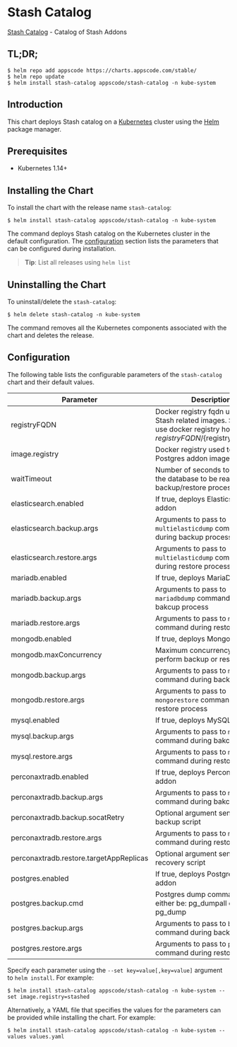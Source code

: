 # Stash Catalog

[Stash Catalog](https://github.com/stashed) - Catalog of Stash Addons

## TL;DR;

```console
$ helm repo add appscode https://charts.appscode.com/stable/
$ helm repo update
$ helm install stash-catalog appscode/stash-catalog -n kube-system
```

## Introduction

This chart deploys Stash catalog on a [Kubernetes](http://kubernetes.io) cluster using the [Helm](https://helm.sh) package manager.

## Prerequisites

- Kubernetes 1.14+

## Installing the Chart

To install the chart with the release name `stash-catalog`:

```console
$ helm install stash-catalog appscode/stash-catalog -n kube-system
```

The command deploys Stash catalog on the Kubernetes cluster in the default configuration. The [configuration](#configuration) section lists the parameters that can be configured during installation.

> **Tip**: List all releases using `helm list`

## Uninstalling the Chart

To uninstall/delete the `stash-catalog`:

```console
$ helm delete stash-catalog -n kube-system
```

The command removes all the Kubernetes components associated with the chart and deletes the release.

## Configuration

The following table lists the configurable parameters of the `stash-catalog` chart and their default values.

|                Parameter                |                                                              Description                                                               |       Default       |
|-----------------------------------------|----------------------------------------------------------------------------------------------------------------------------------------|---------------------|
| registryFQDN                            | Docker registry fqdn used to pull Stash related images. Set this to use docker registry hosted at ${registryFQDN}/${registry}/${image} | `""`                |
| image.registry                          | Docker registry used to pull Postgres addon image                                                                                      | `stashed`           |
| waitTimeout                             | Number of seconds to wait for the database to be ready before backup/restore process.                                                  | `300`               |
| elasticsearch.enabled                   | If true, deploys Elasticsearch addon                                                                                                   | `true`              |
| elasticsearch.backup.args               | Arguments to pass to `multielasticdump` command  during backup process                                                                 | `""`                |
| elasticsearch.restore.args              | Arguments to pass to `multielasticdump` command during restore process                                                                 | `""`                |
| mariadb.enabled                         | If true, deploys MariaDB addon                                                                                                         | `true`              |
| mariadb.backup.args                     | Arguments to pass to `mariadbdump` command  during bakcup process                                                                      | `"--all-databases"` |
| mariadb.restore.args                    | Arguments to pass to `mariadb` command during restore process                                                                          | `""`                |
| mongodb.enabled                         | If true, deploys MongoDB addon                                                                                                         | `true`              |
| mongodb.maxConcurrency                  | Maximum concurrency to perform backup or restore tasks                                                                                 | `3`                 |
| mongodb.backup.args                     | Arguments to pass to `mongodump` command during backup process                                                                         | `""`                |
| mongodb.restore.args                    | Arguments to pass to `mongorestore` command during restore process                                                                     | `""`                |
| mysql.enabled                           | If true, deploys MySQL addon                                                                                                           | `true`              |
| mysql.backup.args                       | Arguments to pass to `mysqldump` command  during bakcup process                                                                        | `"--all-databases"` |
| mysql.restore.args                      | Arguments to pass to `mysql` command during restore process                                                                            | `""`                |
| perconaxtradb.enabled                   | If true, deploys Percona XtraDB addon                                                                                                  | `true`              |
| perconaxtradb.backup.args               | Arguments to pass to `mysqldump` command  during bakcup process                                                                        | `"--all-databases"` |
| perconaxtradb.backup.socatRetry         | Optional argument sent to backup script                                                                                                | `30`                |
| perconaxtradb.restore.args              | Arguments to pass to `mysql` command during restore process                                                                            | `""`                |
| perconaxtradb.restore.targetAppReplicas | Optional argument sent to recovery script                                                                                              | `1`                 |
| postgres.enabled                        | If true, deploys PostgreSQL addon                                                                                                      | `true`              |
| postgres.backup.cmd                     | Postgres dump command, can either be: pg_dumpall  or pg_dump                                                                           | `"pg_dumpall"`      |
| postgres.backup.args                    | Arguments to pass to `backup.cmd` command during backup process                                                                        | `""`                |
| postgres.restore.args                   | Arguments to pass to `psql` command during restore process                                                                             | `""`                |


Specify each parameter using the `--set key=value[,key=value]` argument to `helm install`. For example:

```console
$ helm install stash-catalog appscode/stash-catalog -n kube-system --set image.registry=stashed
```

Alternatively, a YAML file that specifies the values for the parameters can be provided while
installing the chart. For example:

```console
$ helm install stash-catalog appscode/stash-catalog -n kube-system --values values.yaml
```
